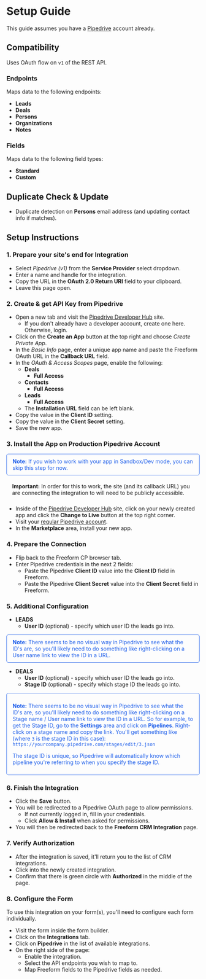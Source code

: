 # Setup Guide

This guide assumes you have a [Pipedrive](http://pipedrive.com) account already.

## Compatibility

Uses OAuth flow on `v1` of the REST API.

### Endpoints
Maps data to the following endpoints:

- **Leads**
- **Deals**
- **Persons**
- **Organizations**
- **Notes**

### Fields
Maps data to the following field types:

- **Standard**
- **Custom**

## Duplicate Check & Update

- Duplicate detection on **Persons** email address (and updating contact info if matches).

## Setup Instructions

### 1. Prepare your site's end for Integration

- Select *Pipedrive (v1)* from the **Service Provider** select dropdown.
- Enter a name and handle for the integration.
- Copy the URL in the **OAuth 2.0 Return URI** field to your clipboard.
- Leave this page open.

### 2. Create & get API Key from Pipedrive

- Open a new tab and visit the [Pipedrive Developer Hub](https://developers.pipedrive.com/) site.
    - If you don't already have a developer account, create one here. Otherwise, login.
- Click on the **Create an App** button at the top right and choose _Create Private App_.
- In the _Basic Info_ page, enter a unique app name and paste the Freeform OAuth URL in the **Callback URL** field.
- In the _OAuth & Access Scopes_ page, enable the following:
    - **Deals**
        - **Full Access**
    - **Contacts**
        - **Full Access**
    - **Leads**
        - **Full Access**
    - The **Installation URL** field can be left blank.
- Copy the value in the **Client ID** setting.
- Copy the value in the **Client Secret** setting.
- Save the new app.

### 3. Install the App on Production Pipedrive Account

<span class="note bold tip" style="margin-bottom: 10px;"><b>Note:</b> If you wish to work with your app in Sandbox/Dev mode, you can skip this step for now.</span><span class="note bold warning"><b>Important:</b> In order for this to work, the site (and its callback URL) you are connecting the integration to will need to be publicly accessible.</span>

- Inside of the [Pipedrive Developer Hub](https://developers.pipedrive.com/) site, click on your newly created app and click the **Change to Live** button at the top right corner.
- Visit your [regular Pipedrive account](https://pipedrive.com).
- In the **Marketplace** area, install your new app.

### 4. Prepare the Connection

- Flip back to the Freeform CP browser tab.
- Enter Pipedrive credentials in the next 2 fields:
    - Paste the Pipedrive **Client ID** value into the **Client ID** field in Freeform.
    - Paste the Pipedrive **Client Secret** value into the **Client Secret** field in Freeform.

### 5. Additional Configuration

- **LEADS**
    - **User ID** (optional) - specify which user ID the leads go into.

<span class="note bold tip"><b>Note:</b> There seems to be no visual way in Pipedrive to see what the ID's are, so you'll likely need to do something like right-clicking on a User name link to view the ID in a URL.</span>

- **DEALS**
    - **User ID** (optional) - specify which user ID the leads go into.
    - **Stage ID** (optional) - specify which stage ID the leads go into.

<div class="note bold tip">
<p><b>Note:</b> There seems to be no visual way in Pipedrive to see what the ID's are, so you'll likely need to do something like right-clicking on a Stage name / User name link to view the ID in a URL. So for example, to get the Stage ID, go to the <b>Settings</b> area and click on <b>Pipelines</b>. Right-click on a stage name and copy the link. You'll get something like (where <code>3</code> is the stage ID in this case): <code>https://yourcompany.pipedrive.com/stages/edit/3.json</code></p>
<p>The stage ID is unique, so Pipedrive will automatically know which pipeline you're referring to when you specify the stage ID.</p>
</div>

### 6. Finish the Integration

- Click the **Save** button.
- You will be redirected to a Pipedrive OAuth page to allow permissions.
    - If not currently logged in, fill in your credentials.
    - Click **Allow & Install** when asked for permissions.
- You will then be redirected back to the **Freeform CRM Integration** page.

### 7. Verify Authorization

- After the integration is saved, it'll return you to the list of CRM integrations.
- Click into the newly created integration.
- Confirm that there is green circle with **Authorized** in the middle of the page.

### 8. Configure the Form

To use this integration on your form(s), you'll need to configure each form individually.

- Visit the form inside the form builder.
- Click on the **Integrations** tab.
- Click on **Pipedrive** in the list of available integrations.
- On the right side of the page:
    - Enable the integration.
    - Select the API endpoints you wish to map to.
    - Map Freeform fields to the Pipedrive fields as needed.

<style type="text/css">ol{padding-left:20px!important}ol>li{font-weight:600}ol>li>ul>li{font-weight:400}.warning {display:block;padding:10px 15px;border:1px solid var(--warning-color);border-radius:5px;}.tip {color:#1f5fea;display:block;padding:10px 15px;border:1px solid #1f5fea;border-radius:5px;}</style>